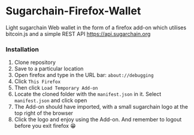 # Sugarchain-Firefox-Wallet

Light sugarchain Web wallet in the form of a firefox add-on which utilises bitcoin.js and a simple REST API https://api.sugarchain.org

### Installation

1. Clone repository
2. Save to a particular location
3. Open firefox and type in the URL bar: `about://debugging`
4. Click `This Firefox`
5. Then click `Load Temporary Add-on`
6. Locate the cloned folder with the `manifest.json` in it. Select `manifest.json` and click open
7. The Add-on should have imported, with a small sugarchain logo at the top right of the browser
8. Click the logo and enjoy using the Add-on. And remember to logout before you exit firefox :grin:
